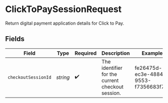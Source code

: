 # ClickToPaySessionRequest

Return digital payment application details for Click to Pay.


## Fields

| Field                                            | Type                                             | Required                                         | Description                                      | Example                                          |
| ------------------------------------------------ | ------------------------------------------------ | ------------------------------------------------ | ------------------------------------------------ | ------------------------------------------------ |
| `checkoutSessionId`                              | *string*                                         | :heavy_check_mark:                               | The identifier for the current checkout session. | fe26475d-ec3e-4884-9553-f7356683f7f9             |